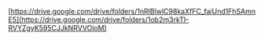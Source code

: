 [https://drive.google.com/drive/folders/1nRlBIwlC98kaXfFC_faiUnd1FhSAmnE5](https://drive.google.com/drive/folders/1ob2m3rkTI-RVYZgyK595CJJkNRVVOloM)
